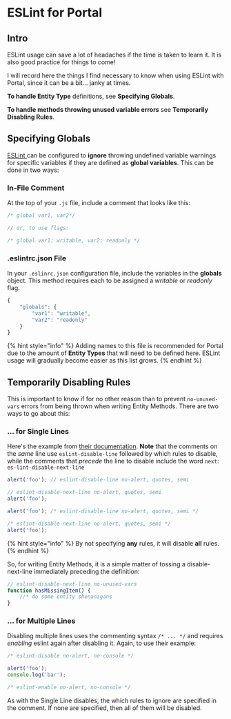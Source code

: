 # ESLint for Portal

## Intro

ESLint usage can save a lot of headaches if the time is taken to learn it. It is also good practice for things to come!

I will record here the things I find necessary to know when using ESLint with Portal, since it can be a bit... janky at times.

**To handle Entity Type** definitions, see **Specifying Globals**. 

**To handle methods throwing unused variable errors** see **Temporarily Disabling Rules**.

## Specifying Globals

[ESLint ](https://eslint.org/docs/user-guide/configuring)can be configured to **ignore** throwing undefined variable warnings for specific variables if they are defined as **global variables**. This can be done in two ways:

### In-File Comment

At the top of your `.js` file, include a comment that looks like this:

```javascript
/* global var1, var2*/

// or, to use flags:

/* global var1: writable, var2: readonly */
```

### .eslintrc.json File

In your `.eslinrc.json` configuration file, include the variables in the **globals** object. This method requires each to be assigned a _writable_ or _readonly_ flag.

```javascript
{
    "globals": {
        "var1": "writable",
        "var2": "readonly"
    }
}
```

{% hint style="info" %}
Adding names to this file is recommended for Portal due to the amount of **Entity Types** that will need to be defined here. ESLint usage will gradually become easier as this list grows.
{% endhint %}

## Temporarily Disabling Rules

This is important to know if for no other reason than to prevent `no-unused-vars` errors from being thrown when writing Entity Methods. There are two ways to go about this:

### ... for Single Lines

Here's the example from [their documentation](https://eslint.org/docs/user-guide/configuring). **Note** that the comments on the _same_ line use `eslint-disable-line` followed by which rules to disable, while the comments that _precede_ the line to disable include the word `next`: `es-lint-disable-next-line`

```javascript
alert('foo'); // eslint-disable-line no-alert, quotes, semi

// eslint-disable-next-line no-alert, quotes, semi
alert('foo');

alert('foo'); /* eslint-disable-line no-alert, quotes, semi */

/* eslint-disable-next-line no-alert, quotes, semi */
alert('foo');
```

{% hint style="info" %}
By not specifying **any** rules, it will disable **all** rules.
{% endhint %}

So, for writing Entity Methods, it is a simple matter of tossing a disable-next-line immediately preceding the definition:

```javascript
// eslint-disable-next-line no-unused-vars
function hasMissingItem() {
    //* do some entity shenanigans
}
```

### ... for Multiple Lines

Disabling multiple lines uses the commenting syntax `/* ... */` and requires _enabling_ eslint again after disabling it. Again, to use their example:

```javascript
/* eslint-disable no-alert, no-console */

alert('foo');
console.log('bar');

/* eslint-enable no-alert, no-console */
```

As with the Single Line disables, the which rules to ignore are specified in the comment. If none are specified, then all of them will be disabled.

